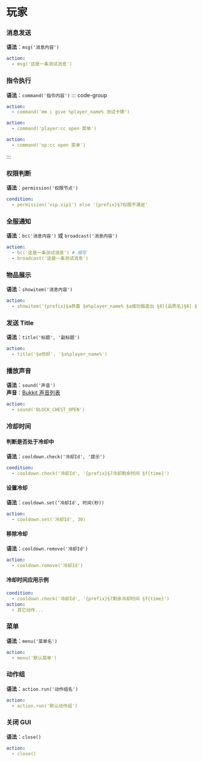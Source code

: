 
# 玩家

### 消息发送
**语法**：`msg('消息内容')`
```yaml
action:
  - msg('这是一条测试消息')
```

### 指令执行
**语法**：`command('指令内容')`
::: code-group
```yaml [后台执行]
action:
  - command('mm i give %player_name% 测试卡牌')
```

```yaml [玩家执行]
action:
  - command('player:cc open 菜单')
```

```yaml [OP执行]
action:
  - command('op:cc open 菜单')
```
:::

### 权限判断
**语法**：`permission('权限节点')`
```yaml
condition:
  - permission('vip.vip1') else '{prefix}§7权限不满足'
```

### 全服通知
**语法**：`bc('消息内容')` 或 `broadcast('消息内容')`
```yaml
action:
  - bc('这是一条测试消息') # 缩写
  - broadcast('这是一条测试消息')
```

### 物品展示
**语法**：`showitem('消息内容')`
```yaml
action:
  - showitem('{prefix}§a恭喜 §e%player_name% §a成功锻造出 §8[{品质名}§8] §f- §8[${item.getName()}§8]' )
```

### 发送 Title
**语法**：`title('标题', '副标题')`
```yaml
action:
  - title('§e你好', '§a%player_name%')
```

### 播放声音
**语法**：`sound('声音')`    
**声音**：[Bukkit 声音列表](https://hub.spigotmc.org/javadocs/spigot/org/bukkit/Sound.html)
```yaml
action:
  - sound('BLOCK_CHEST_OPEN')
```

### 冷却时间
#### 判断是否处于冷却中
**语法**：`cooldown.check('冷却Id', '提示')`
```yaml
condition:
  - cooldown.check('冷却Id', '{prefix}§7冷却剩余时间 §f{time}')
```

#### 设置冷却
**语法**：`cooldown.set('冷却Id', 时间(秒))`
```yaml
action:
  - cooldown.set('冷却Id', 30)
```

#### 移除冷却
**语法**：`cooldown.remove('冷却Id')`
```yaml
action:
  - cooldown.remove('冷却Id')
```

#### 冷却时间应用示例
```yaml
condition:
  - cooldown.check('冷却Id', '{prefix}§7剩余冷却时间 §f{time}')
action:
  - 其它动作...
```

### 菜单
**语法**：`menu('菜单名')`
```yaml
action:
  - menu('默认菜单')
```

### 动作组
**语法**：`action.run('动作组名')`
```yaml
action:
  - action.run('默认动作组')
```

### 关闭 GUI
**语法**：`close()`
```yaml
action:
  - close()
```
